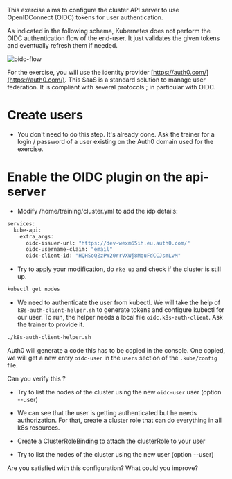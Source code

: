 This exercise aims to configure the cluster API server to use OpenIDConnect (OIDC) tokens for user authentication.

As indicated in the following schema, Kubernetes does not perform the OIDC authentication flow of the end-user.
It just validates the given tokens and eventually refresh them if needed.

![oidc-flow](./oidc-flow.png)

For the exercise, you will use the identity provider [https://auth0.com/](https://auth0.com/).
This SaaS is a standard solution to manage user federation.
It is compliant with several protocols ; in particular with OIDC.
# Create users

 - You don't need to do this step. It's already done. Ask the trainer for a login / password of a user existing on the Auth0 domain used for the exercise.

# Enable the OIDC plugin on the api-server

- Modify /home/training/cluster.yml to add the idp details:

```sh
services:
  kube-api:
    extra_args:
      oidc-issuer-url: "https://dev-wexm65ih.eu.auth0.com/"
      oidc-username-claim: "email"
      oidc-client-id: "HQHSoQZzPW20rrVXWj8MquFdCCJsmLvM"
```

- Try to apply your modification, do `rke up` and check if the cluster is still up.

```sh
kubectl get nodes
```

- We need to authenticate the user from kubectl. We will take the help of `k8s-auth-client-helper.sh` to generate tokens and configure kubectl for our user. To run, the helper needs a local file `oidc.k8s-auth-client`. Ask the trainer to provide it.

```sh
./k8s-auth-client-helper.sh
```

Auth0 will generate a code this has to be copied in the console.
One copied, we will get a new entry `oidc-user` in the `users` section of the `.kube/config` file. 

Can you verify this ?

- Try to list the nodes of the cluster using the new `oidc-user` user (option --user)

- We can see that the user is getting authenticated but he needs authorization. For that, create a cluster role that can do everything in all k8s resources.

- Create a ClusterRoleBinding to attach the clusterRole to your user
- Try to list the nodes of the cluster using the new user (option --user)

Are you satisfied with this configuration?
What could you improve?